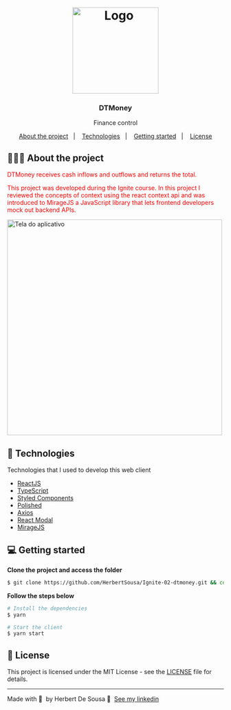 <h1 align="center">
	<img alt="Logo" src="https://github.com/HerbertSousa/Ignite-02-dtmoney/blob/main/src/assets/doclogo.svg" width="200px" />
</h1>

<h3 align="center">
  DTMoney
</h3>

<p align="center">Finance control</p>

<p align="center">
  <a href="#-about-the-project">About the project</a>&nbsp;&nbsp;&nbsp;|&nbsp;&nbsp;&nbsp;
  <a href="#-technologies">Technologies</a>&nbsp;&nbsp;&nbsp;|&nbsp;&nbsp;&nbsp;
  <a href="#-getting-started">Getting started</a>&nbsp;&nbsp;&nbsp;|&nbsp;&nbsp;&nbsp;
  <a href="#-license">License</a>
</p>

## 👨🏻‍💻 About the project

<p style="color: red;">
DTMoney receives cash inflows and outflows and returns the total.
</p>
<p style="color: red;">
This project was developed during the Ignite course. In this project I reviewed the concepts of context using the react context api and was introduced to MirageJS a JavaScript library that lets frontend developers mock out backend APIs.
</p>
<img alt="Tela do aplicativo" src="https://github.com/HerbertSousa/GitHub_Explorer/blob/master/src/assets/dtmoney.gif?raw=true" width="500px" />

## 🚀 Technologies

Technologies that I used to develop this web client

- [ReactJS](https://reactjs.org/)
- [TypeScript](https://www.typescriptlang.org/)
- [Styled Components](https://styled-components.com/)
- [Polished](https://github.com/styled-components/polished)
- [Axios](https://github.com/axios/axios)
- [React Modal](https://github.com/reactjs/react-modal)
- [MirageJS](https://github.com/reactjs/react-modal)

## 💻 Getting started

**Clone the project and access the folder**

```bash
$ git clone https://github.com/HerbertSousa/Ignite-02-dtmoney.git && cd Ignite-02-dtmoney
```

**Follow the steps below**

```bash
# Install the dependencies
$ yarn

# Start the client
$ yarn start
```

## 📝 License

This project is licensed under the MIT License - see the [LICENSE](LICENSE) file for details.

---

Made with 💜 &nbsp;by Herbert De Sousa 👋 &nbsp;[See my linkedin](https://www.linkedin.com/in/herbert-sampaio-5ba26816a/)
